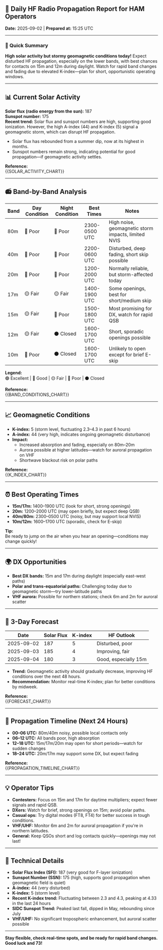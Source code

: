 ## 📡 Daily HF Radio Propagation Report for HAM Operators  
**Date:** 2025-09-02 | **Prepared at:** 15:25 UTC

---

### 🎯 Quick Summary

**High solar activity but stormy geomagnetic conditions today!** Expect disturbed HF propagation, especially on the lower bands, with best chances for contacts on 15m and 12m during daylight. Watch for rapid band changes and fading due to elevated K-index—plan for short, opportunistic operating windows.

---

## 📊 Current Solar Activity  
**Solar flux (radio energy from the sun):** 187  
**Sunspot number:** 175  
**Recent trend:** Solar flux and sunspot numbers are high, supporting good ionization. However, the high A-index (44) and K-index (5) signal a geomagnetic storm, which can disrupt HF propagation.

- Solar flux has rebounded from a summer dip, now at its highest in months.
- Sunspot numbers remain strong, indicating potential for good propagation—if geomagnetic activity settles.

**Reference:**  
{{SOLAR_ACTIVITY_CHART}}

---

## 📻 Band-by-Band Analysis

| Band | Day Condition | Night Condition | Best Times | Notes |
|------|---------------|-----------------|------------|-------|
| 80m  | 🔴 Poor       | 🔴 Poor         | 2300-0500 UTC | High noise, geomagnetic storm impacts, limited NVIS |
| 40m  | 🔴 Poor       | 🔴 Poor         | 2200-0600 UTC | Disturbed, deep fading, short skip possible |
| 20m  | 🔴 Poor       | 🔴 Poor         | 1200-2000 UTC | Normally reliable, but storm-affected today |
| 17m  | 🟡 Fair       | 🟡 Fair         | 1400-1900 UTC | Some openings, best for short/medium skip |
| 15m  | 🟡 Fair       | 🔴 Poor         | 1500-1800 UTC | Most promising for DX, watch for rapid QSB |
| 12m  | 🟡 Fair       | ⚫ Closed        | 1600-1700 UTC | Short, sporadic openings possible |
| 10m  | 🔴 Poor       | ⚫ Closed        | 1600-1700 UTC | Unlikely to open except for brief E-skip |

**Legend:**  
🟢 Excellent | 🔵 Good | 🟡 Fair | 🔴 Poor | ⚫ Closed

**Reference:**  
{{BAND_CONDITIONS_CHART}}

---

## 📈 Geomagnetic Conditions

- **K-index:** 5 (storm level, fluctuating 2.3–4.3 in past 6 hours)
- **A-index:** 44 (very high, indicates ongoing geomagnetic disturbance)
- **Impact:**  
  - Increased absorption and fading, especially on 80m–20m
  - Aurora possible at higher latitudes—watch for auroral propagation on VHF
  - Shortwave blackout risk on polar paths

**Reference:**  
{{K_INDEX_CHART}}

---

## ⏰ Best Operating Times

- **15m/17m:** 1400–1900 UTC (look for short, strong openings)
- **20m:** 1200–2000 UTC (may open briefly, but expect deep QSB)
- **40m/80m:** 2300–0500 UTC (noisy, but may support local NVIS)
- **10m/12m:** 1600–1700 UTC (sporadic, check for E-skip)

**Tip:**  
Be ready to jump on the air when you hear an opening—conditions may change quickly!

---

## 🌍 DX Opportunities

- **Best DX bands:** 15m and 17m during daylight (especially east-west paths)
- **Polar and trans-equatorial paths:** Challenging today due to geomagnetic storm—try lower-latitude paths
- **VHF aurora:** Possible for northern stations; check 6m and 2m for auroral scatter

---

## 🔮 3-Day Forecast

| Date         | Solar Flux | K-index | HF Outlook           |
|--------------|------------|---------|----------------------|
| 2025-09-02   | 187        | 5       | Disturbed, poor      |
| 2025-09-03   | 185        | 4       | Improving, fair      |
| 2025-09-04   | 180        | 3       | Good, especially 15m |

- **Trend:** Geomagnetic activity should gradually decrease, improving HF conditions over the next 48 hours.
- **Recommendation:** Monitor real-time K-index; plan for better conditions by midweek.

**Reference:**  
{{FORECAST_CHART}}

---

## 📡 Propagation Timeline (Next 24 Hours)

- **00–06 UTC:** 80m/40m noisy, possible local contacts only
- **06–12 UTC:** All bands poor, high absorption
- **12–18 UTC:** 15m/17m/20m may open for short periods—watch for sudden changes
- **18–24 UTC:** 20m/17m may support some DX, but expect fading

**Reference:**  
{{PROPAGATION_TIMELINE_CHART}}

---

## 💡 Operator Tips

- **Contesters:** Focus on 15m and 17m for daytime multipliers; expect fewer signals and rapid QSB.
- **DXers:** Watch for brief, strong openings on 15m; avoid polar paths.
- **Casual ops:** Try digital modes (FT8, FT4) for better success in tough conditions.
- **VHF/UHF:** Monitor 6m and 2m for auroral propagation if you're in northern latitudes.
- **General:** Keep QSOs short and log contacts quickly—openings may not last!

---

## 🔬 Technical Details

- **Solar Flux Index (SFI):** 187 (very good for F-layer ionization)
- **Sunspot Number (SSN):** 175 (high, supports good propagation when geomagnetic field is quiet)
- **A-index:** 44 (very disturbed)
- **K-index:** 5 (storm level)
- **Recent K-index trend:** Fluctuating between 2.3 and 4.3, peaking at 4.33 in the last 24 hours
- **SIDC Sunspot Trend:** Peaked last fall, dipped in May, rebounding since July
- **VHF/UHF:** No significant tropospheric enhancement, but auroral scatter possible

---

**Stay flexible, check real-time spots, and be ready for rapid band changes. Good luck and 73!**